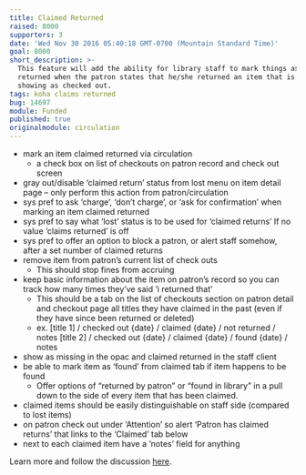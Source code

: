 ```yaml
---
title: Claimed Returned
raised: 8000
supporters: 3
date: 'Wed Nov 30 2016 05:40:18 GMT-0700 (Mountain Standard Time)'
goal: 8000
short_description: >-
  This feature will add the ability for library staff to mark things as claimed
  returned when the patron states that he/she returned an item that is still
  showing as checked out.
tags: koha claims returned
bug: 14697
module: Funded
published: true
originalmodule: circulation
---
```


* mark an item claimed returned via circulation
    * a check box on list of checkouts on patron record and check out screen
* gray out/disable ‘claimed return’ status from lost menu on item detail page – only perform this action from patron/circulation
* sys pref to ask ‘charge’, ‘don’t charge’, or ‘ask for confirmation’ when marking an item claimed returned
* sys pref to say what ‘lost’ status is to be used for ‘claimed returns’ If no value ‘claims returned’ is off
* sys pref to offer an option to block a patron, or alert staff somehow, after a set number of claimed returns
* remove item from patron’s current list of check outs
    * This should stop fines from accruing
* keep basic information about the item on patron’s record so you can track how many times they’ve said ‘i returned that’
    * This should be a tab on the list of checkouts section on patron detail and checkout page all titles they have claimed in the past (even if they have since been returned or deleted)
    * ex. [title 1] / checked out {date} / claimed {date} / not returned / notes
      [title 2] / checked out {date} / claimed {date} / found {date} / notes
* show as missing in the opac and claimed returned in the staff client
* be able to mark item as ‘found’ from claimed tab if item happens to be found
    * Offer options of “returned by patron” or “found in library” in a pull down to the side of every item that has been claimed.
* claimed items should be easily distinguishable on staff side (compared to lost items)
* on patron check out under ‘Attention’ so alert ‘Patron has claimed returns’ that links to the ‘Claimed’ tab below
* next to each claimed item have a ‘notes’ field for anything

Learn more and follow the discussion <a href="http://bugs.koha-community.org/bugzilla3/show_bug.cgi?id=14697">here</a>.
